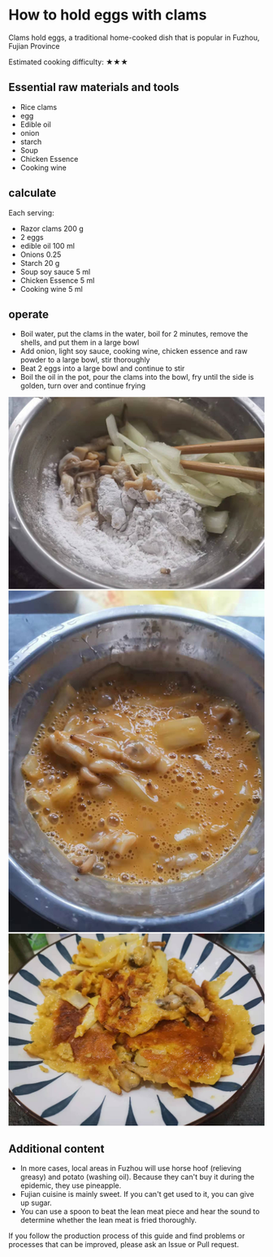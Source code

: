 # How to hold eggs with clams

Clams hold eggs, a traditional home-cooked dish that is popular in Fuzhou, Fujian Province

Estimated cooking difficulty: ★★★

## Essential raw materials and tools

* Rice clams
* egg
* Edible oil
* onion
* starch
* Soup
* Chicken Essence
* Cooking wine

## calculate

Each serving:

* Razor clams 200 g
* 2 eggs
* edible oil 100 ml
* Onions 0.25
* Starch 20 g
* Soup soy sauce 5 ml
* Chicken Essence 5 ml
* Cooking wine 5 ml

## operate

* Boil water, put the clams in the water, boil for 2 minutes, remove the shells, and put them in a large bowl
* Add onion, light soy sauce, cooking wine, chicken essence and raw powder to a large bowl, stir thoroughly
* Beat 2 eggs into a large bowl and continue to stir
* Boil the oil in the pot, pour the clams into the bowl, fry until the side is golden, turn over and continue frying

![Sample dish finished product](./1.jpeg)
![Sample dish finished product](./2.jpeg)
![Sample dish finished product](./3.jpeg)

## Additional content

* In more cases, local areas in Fuzhou will use horse hoof (relieving greasy) and potato (washing oil). Because they can't buy it during the epidemic, they use pineapple.
* Fujian cuisine is mainly sweet. If you can't get used to it, you can give up sugar.
* You can use a spoon to beat the lean meat piece and hear the sound to determine whether the lean meat is fried thoroughly.

If you follow the production process of this guide and find problems or processes that can be improved, please ask an Issue or Pull request.
